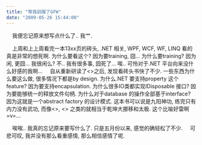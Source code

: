 ```yaml
---
title: "等我驯服了GFW"
date: "2009-05-26 15:44:00"
---
```


    我便忘记原来想写点什么了.. 我艹.

    上周和上上周看完一本13xx页的砖头, .NET 相关, WPF, WCF, WF, LINQ 看的真是非常的想死啊. 为什么要看这个? 因为要training, 囧... 为什么要training? 因为闲, 更囧... 我很闲么? 不.. 我有很多事, 囧死了... 唉.. 可怜对于.NET 平台向来没什么好感的我啊...     自从重新研读了<\>之后, 发现看砖头书快了不少. 一些东西为什么要这么做, 很多情况下都是by design. 为什么.NET 要支持property 这个feature? 因为要支持encapsulation. 为什么很多IO类都实现IDisposable 接口? 因为要能够统一的释放文件句柄. 为什么对于database 的操作全部基于interface? 因为这就是一个abstract factory 的设计模式. 这本书可以说是九阳神功, 练完只有内力没有武功, 而像<\>, <\> 之类的就相当于乾坤大挪移和太极. 这个比喻好雷啊=v=...

    唉唉.. 我真的忘记原来要写什么了. 只是五月份以来, 感觉的确轻松了不少.     可悲可叹, 我并没有那么看重感情, 那么相信感情了呢.

